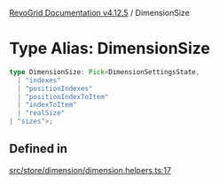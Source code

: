 [RevoGrid Documentation v4.12.5](README.md) / DimensionSize

# Type Alias: DimensionSize

```ts
type DimensionSize: Pick<DimensionSettingsState, 
  | "indexes"
  | "positionIndexes"
  | "positionIndexToItem"
  | "indexToItem"
  | "realSize"
| "sizes">;
```

## Defined in

[src/store/dimension/dimension.helpers.ts:17](https://github.com/revolist/revogrid/blob/c0c7fff7e44e26499aba20df7b49da7b6c71eb68/src/store/dimension/dimension.helpers.ts#L17)
